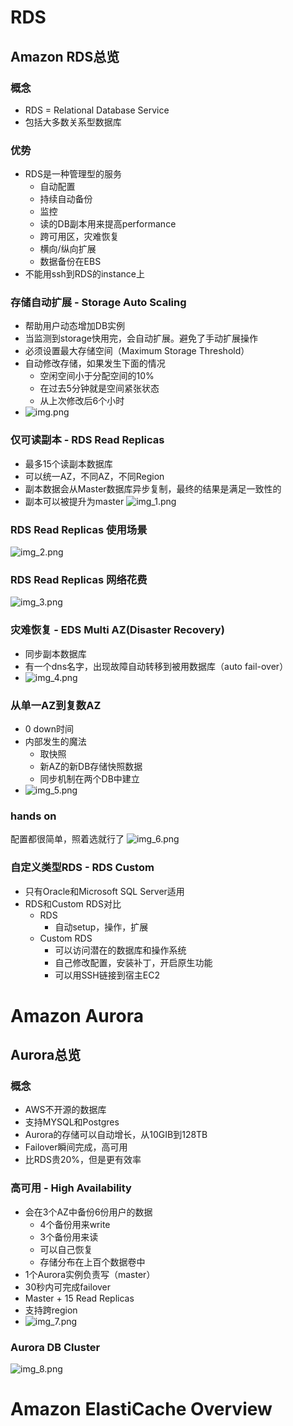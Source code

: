 # RDS
## Amazon RDS总览
### 概念
- RDS = Relational Database Service
- 包括大多数关系型数据库

### 优势
- RDS是一种管理型的服务
  - 自动配置
  - 持续自动备份
  - 监控
  - 读的DB副本用来提高performance
  - 跨可用区，灾难恢复
  - 横向/纵向扩展
  - 数据备份在EBS
- 不能用ssh到RDS的instance上

### 存储自动扩展 - Storage Auto Scaling
- 帮助用户动态增加DB实例
- 当监测到storage快用完，会自动扩展。避免了手动扩展操作
- 必须设置最大存储空间（Maximum Storage Threshold）
- 自动修改存储，如果发生下面的情况
  - 空闲空间小于分配空间的10%
  - 在过去5分钟就是空间紧张状态
  - 从上次修改后6个小时
- ![img.png](img.png)

### 仅可读副本 - RDS Read Replicas
- 最多15个读副本数据库
- 可以统一AZ，不同AZ，不同Region
- 副本数据会从Master数据库异步复制，最终的结果是满足一致性的
- 副本可以被提升为master
![img_1.png](img_1.png)

### RDS Read Replicas 使用场景
![img_2.png](img_2.png)

### RDS Read Replicas 网络花费
![img_3.png](img_3.png)

### 灾难恢复 - EDS Multi AZ(Disaster Recovery)
- 同步副本数据库
- 有一个dns名字，出现故障自动转移到被用数据库（auto fail-over）
- ![img_4.png](img_4.png)

### 从单一AZ到复数AZ
- 0 down时间
- 内部发生的魔法
  - 取快照
  - 新AZ的新DB存储快照数据
  - 同步机制在两个DB中建立
- ![img_5.png](img_5.png)

### hands on
配置都很简单，照着选就行了
![img_6.png](img_6.png)


### 自定义类型RDS - RDS Custom
- 只有Oracle和Microsoft SQL Server适用
- RDS和Custom RDS对比
  - RDS
    - 自动setup，操作，扩展
  - Custom RDS
    - 可以访问潜在的数据库和操作系统
    - 自己修改配置，安装补丁，开启原生功能
    - 可以用SSH链接到宿主EC2

# Amazon Aurora
## Aurora总览
### 概念
- AWS不开源的数据库
- 支持MYSQL和Postgres
- Aurora的存储可以自动增长，从10GIB到128TB
- Failover瞬间完成，高可用
- 比RDS贵20%，但是更有效率

### 高可用 - High Availability
- 会在3个AZ中备份6份用户的数据
  - 4个备份用来write
  - 3个备份用来读
  - 可以自己恢复
  - 存储分布在上百个数据卷中
- 1个Aurora实例负责写（master）
- 30秒内可完成failover
- Master + 15 Read Replicas
- 支持跨region
- ![img_7.png](img_7.png)

### Aurora DB Cluster
![img_8.png](img_8.png)

# Amazon ElastiCache Overview







